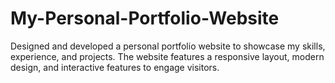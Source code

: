 # My-Personal-Portfolio-Website
Designed and developed a personal portfolio website to showcase my skills, experience, and projects. The website features a responsive layout, modern design, and interactive features to engage visitors.
